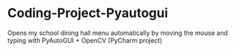 # Coding-Project-Pyautogui
Opens my school dining hall menu automatically by moving the mouse and typing with PyAutoGUI + OpenCV (PyCharm project)
